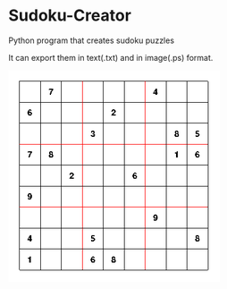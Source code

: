 # Sudoku-Creator
Python program that creates sudoku puzzles

It can export them in text(.txt) and in image(.ps) format.

![alt tag](https://raw.githubusercontent.com/Godsend72/Sudoku-Creator/master/example.png)
